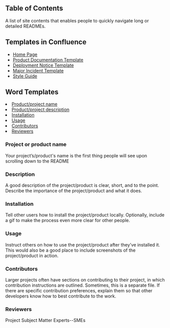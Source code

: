  
<h2>Table of Contents</h2>
A list of site contents that enables people to quickly navigate long or detailed READMEs.
 <h2>Templates in Confluence</h2>
 <ul>
  <li><a href="https://wiki.digitalglobe.com/display/~lx006097/Cloud Structure">Home Page</a></li>
  <li><a href="https://wiki.digitalglobe.com/display/ISDECS/Product+Documentation+Template">Product Documentation Template</a></li>
  <li><a href="https://wiki.digitalglobe.com/display/ISDECS/Deployment+Notice+Template">Deployment Notice Template</a></li>
  <li><a href="https://wiki.digitalglobe.com/display/ISDECS/Major+Incident+Template">Major Incident Template</a></li>
  <li><a href="https://wiki.digitalglobe.com/display/ISDECS/Publications">Style Guide</a></li>
 </ul>
 <h2>Word Templates</h2>
  <li><a href="#name">Product/project name</a></li>
  <li><a href="#description">Product/project description</a></li>
  <li><a href="#installation">Installation</a></li>
  <li><a href="#usage">Usage</a></li>
  <li><a href="contributors">Contributors</a></li>
  <li><a href="reviewers">Reviewers</a></li>
</ul>

<h3><A name="name">Project or product name</A></h3>Your project’s/product's name is the first thing people will see upon scrolling down to the README

<h3><A name="description">Description</A></h3>A good description of the project/product is clear, short, and to the point. Describe the importance of the project/product  and what it does.

<h3><A name="installation">Installation</a></h3>Tell other users how to install the project/product locally. Optionally, include a gif to make the process even more clear for other people.

<h3><A name="usage">Usage</a></h3>Instruct others on how to use the project/product after they’ve installed it. This would also be a good place to include screenshots of the project/product in action.

<h3><A name="contributors">Contributors</a></h3> Larger projects often have sections on contributing to their project, in which contribution instructions are outlined. Sometimes, this is a separate file. If there are specific contribution preferences, explain them so that other developers know how to best contribute to the work.

<h3><A name="reviewers">Reviewers</a></h3>Project Subject Matter Experts--SMEs</a>
</ul>
